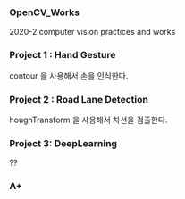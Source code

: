 ### OpenCV_Works
2020-2 computer vision practices and works

### Project 1 : Hand Gesture
   contour 을 사용해서 손을 인식한다. 
### Project 2 : Road Lane Detection 
   houghTransform 을 사용해서 차선을 검출한다.
### Project 3: DeepLearning 
   ??
### A+
